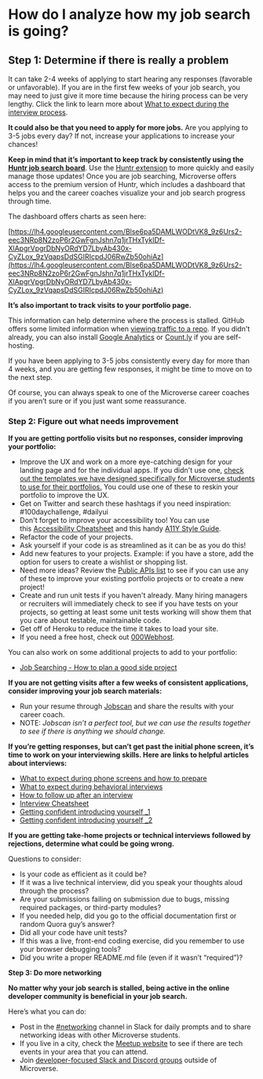 # How do I analyze how my job search is going?

## **Step 1: Determine if there is really a problem**

It can take 2-4 weeks of applying to start hearing any responses (favorable or unfavorable). If you are in the first few weeks of your job search, you may need to just give it more time because the hiring process can be very lengthy. Click the link to learn more about [What to expect during the interview process](https://github.com/microverseinc/curriculum-professional-skills/blob/main/interview-prep/what-to-expect-during-the-interview-process.md).

**It could also be that you need to apply for more jobs.** Are you applying to 3-5 jobs every day? If not, increase your applications to increase your chances!

**Keep in mind that it’s important to keep track by consistently using the [Huntr job search board](https://github.com/microverseinc/curriculum-professional-skills/blob/main/job-search/using-huntr-to-track-your-job-search.md)**. Use the [Huntr extension](https://chrome.google.com/webstore/detail/huntr-job-search-tracker/mihdfbecejheednfigjpdacgeilhlmnf?hl=en) to more quickly and easily manage those updates! Once you are job searching, Microverse offers access to the premium version of Huntr, which includes a dashboard that helps you and the career coaches visualize your and job search progress through time. 

The dashboard offers charts as seen here:

[https://lh4.googleusercontent.com/Blse6pa5DAMLWODtVK8_9z6Urs2-eec3NRp8N2zoP6r2GwFgnJshn7q1jrTHxTykIDf-XlApgrVpgrDbNyORdYD7LbyAb430x-CyZLox_9zVqapsDdSGIRIcpdJ06RwZb50ohiAz](https://lh4.googleusercontent.com/Blse6pa5DAMLWODtVK8_9z6Urs2-eec3NRp8N2zoP6r2GwFgnJshn7q1jrTHxTykIDf-XlApgrVpgrDbNyORdYD7LbyAb430x-CyZLox_9zVqapsDdSGIRIcpdJ06RwZb50ohiAz)

**It’s also important to track visits to your portfolio page.** 

This information can help determine where the process is stalled. GitHub offers some limited information when [viewing traffic to a repo](https://help.github.com/en/github/visualizing-repository-data-with-graphs/viewing-traffic-to-a-repository). If you didn't already, you can also install [Google Analytics](https://support.google.com/analytics/answer/1008015?hl=en) or [Count.ly](https://count.ly/community-edition) if you are self-hosting.

If you have been applying to 3-5 jobs consistently every day for more than 4 weeks, and you are getting few responses, it might be time to move on to the next step.

Of course, you can always speak to one of the Microverse career coaches if you aren’t sure or if you just want some reassurance.

### **Step 2: Figure out what needs improvement**

**If you are getting portfolio visits but no responses, consider improving your portfolio:**

- Improve the UX and work on a more eye-catching design for your landing page and for the individual apps. If you didn't use one, [check out the templates we have designed specifically for Microverse students to use for their portfolios.](https://www.figma.com/file/WuGzuv1ivRRqilLK8o7Ddz/Microverse-Student-Potfolio-Templates-(Copy)?node-id=2%3A9) You could use one of these to reskin your portfolio to improve the UX.
- Get on Twitter and search these hashtags if you need inspiration: #100daychallenge, #dailyui
- Don't forget to improve your accessibility too! You can use this [Accessibility Cheatsheet](https://moritzgiessmann.de/accessibility-cheatsheet/) and this handy [A11Y Style Guide](https://a11y-style-guide.com/style-guide/).
- Refactor the code of your projects.
- Ask yourself if your code is as streamlined as it can be as you do this!
- Add new features to your projects. Example: if you have a store, add the option for users to create a wishlist or shopping list.
- Need more ideas? Review the [Public APIs list](https://github.com/public-apis/public-apis) to see if you can use any of these to improve your existing portfolio projects or to create a new project!
- Create and run unit tests if you haven't already. Many hiring managers or recruiters will immediately check to see if you have tests on your projects, so getting at least some unit tests working will show them that you care about testable, maintainable code.
- Get off of Heroku to reduce the time it takes to load your site.
- If you need a free host, check out [000Webhost](https://www.000webhost.com/).

You can also work on some additional projects to add to your portfolio:

- [Job Searching - How to plan a good side project](https://github.com/microverseinc/curriculum-professional-skills/blob/main/job-search/job-searching-how-to-plan-a-good-side-project.md)

**If you are not getting visits after a few weeks of consistent applications, consider improving your job search materials:**

- Run your resume through [Jobscan](https://www.jobscan.co/) and share the results with your career coach.
- NOTE: *Jobscan isn’t a perfect tool, but we can use the results together to see if there is anything we should change.*

**If you’re getting responses, but can’t get past the initial phone screen, it’s time to work on your interviewing skills. Here are links to helpful articles about interviews:**

- [What to expect during phone screens and how to prepare](https://github.com/microverseinc/curriculum-professional-skills/blob/main/interview-prep/what-to-expect-during-phone-screens-and-how-to-prepare.md)
- [What to expect during behavioral interviews](https://github.com/microverseinc/curriculum-professional-skills/blob/main/interview-prep/what-to-expect-during-behavioral-interviews.md)
- [How to follow up after an interview](https://github.com/microverseinc/curriculum-professional-skills/blob/main/interview-prep/how-to-follow-up-after-an-interview.md)
- [Interview Cheatsheet](https://yangshun.github.io/tech-interview-handbook/cheatsheet)
- [Getting confident introducing yourself _1](https://github.com/microverseinc/curriculum-professional-skills/blob/main/becoming-a-remote-professional/morning-session-getting-confident-introducing-yourself-part1.md)
- [Getting confident introducing yourself _2](https://github.com/microverseinc/curriculum-professional-skills/blob/main/becoming-a-remote-professional/morning-session-getting-confident-introducing-yourself-part2.md)

**If you are getting take-home projects or technical interviews followed by rejections, determine what could be going wrong.** 

Questions to consider:

- Is your code as efficient as it could be?
- If it was a live technical interview, did you speak your thoughts aloud through the process?
- Are your submissions failing on submission due to bugs, missing required packages, or third-party modules?
- If you needed help, did you go to the official documentation first or random Quora guy’s answer?
- Did all your code have unit tests?
- If this was a live, front-end coding exercise, did you remember to use your browser debugging tools?
- Did you write a proper README.md file (even if it wasn’t “required”)?

**Step 3: Do more networking**

**No matter why your job search is stalled, being active in the online developer community is beneficial in your job search.** 

Here’s what you can do:

- Post in the [#networking](https://microverse-students.slack.com/archives/CQZBZ95V0) channel in Slack for daily prompts and to share networking ideas with other Microverse students.
- If you live in a city, check the [Meetup website](https://www.meetup.com/find/tech/) to see if there are tech events in your area that you can attend.
- Join [developer-focused Slack and Discord groups](https://hackernoon.com/developer-slack-channels-remote-job-freelance-project-98e9b70d6275) outside of Microverse.
